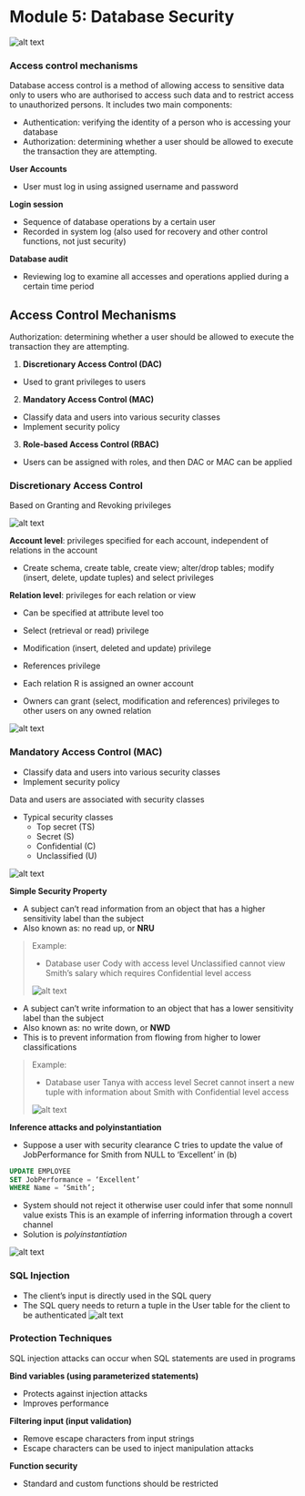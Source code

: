 # Module 5: Database Security

![alt text](assets\IMG111.PNG)

### Access control mechanisms
Database access control is a method of allowing access to sensitive data only to users who are authorised to access such data and to restrict access to unauthorized persons. It includes two main 
components:

- Authentication: verifying the identity of a person who is accessing 
your database
- Authorization: determining whether a user should be allowed to 
execute the transaction they are attempting.


**User Accounts**
- User must log in using assigned username and password

**Login session**
- Sequence of database operations by a certain user
- Recorded in system log (also used for recovery and other control functions, not just security)

**Database audit**
- Reviewing log to examine all accesses and operations applied during a certain time period

## Access Control Mechanisms

Authorization: determining whether a user should be allowed to execute the transaction they are attempting.

1. **Discretionary Access Control (DAC)**
  - Used to grant privileges to users
2. **Mandatory Access Control (MAC)**
  - Classify data and users into various security classes
  - Implement security policy
3. **Role-based Access Control (RBAC)**
  - Users can be assigned with roles, and then DAC or MAC can be applied


### Discretionary Access Control

Based on Granting and Revoking privileges

![alt text](assets\IMG112.PNG)

**Account level**: privileges specified for each account, independent of relations in the account
- Create schema, create table, create view; alter/drop tables; modify 
(insert, delete, update tuples) and select privileges

**Relation level**: 
privileges for each relation or view
- Can be specified at attribute level too
- Select (retrieval or read) privilege 
- Modification (insert, deleted and update) privilege 
- References privilege

- Each relation R is assigned an owner account
- Owners can grant (select, modification and references) privileges to other users on any owned relation

![alt text](assets\IMG113.PNG)

### Mandatory Access Control (MAC)
- Classify data and users into various security classes
- Implement security policy

Data and users are associated with security classes
- Typical security classes
  - Top secret (TS)
  - Secret (S)
  - Confidential (C)
  - Unclassified (U)

![alt text](assets\IMG114.PNG)


**Simple Security Property**
- A subject can’t read information from an object that has a higher sensitivity label than the subject 
- Also known as: no read up, or **NRU**

> Example:
> - Database user Cody with access level Unclassified cannot view Smith’s salary which requires Confidential level access
> 
> ![alt text](assets\IMG115.PNG)


- A subject can’t write information to an object that has a lower 
sensitivity label than the subject 
- Also known as: no write down, or **NWD**
- This is to prevent information from flowing from higher to lower 
classifications

> Example:
> - Database user Tanya with access level Secret cannot insert a new tuple with information about Smith with Confidential level access
>
> ![alt text](assets\IMG116.PNG)

**Inference attacks and polyinstantiation**
- Suppose a user with security clearance C tries to update the value of JobPerformance for Smith from NULL to ‘Excellent’ in (b)
```SQL
UPDATE EMPLOYEE
SET JobPerformance = ‘Excellent’
WHERE Name = ‘Smith’;
```

- System should not reject it otherwise user could infer  that some nonnull value exists
This is an example of inferring information through a covert channel
- Solution is *polyinstantiation*

![alt text](assets\IMG118.PNG)

### SQL Injection

- The client’s input is directly used in the SQL query
- The SQL query needs to return a tuple in the User table for the client to be authenticated
![alt text](assets\IMG117.PNG)

### Protection Techniques
SQL injection attacks can occur when SQL statements are used in programs

**Bind variables (using parameterized statements)**
- Protects against injection attacks
- Improves performance

**Filtering input (input validation)**
- Remove escape characters from input strings
- Escape characters can be used to inject manipulation attacks

**Function security**
- Standard and custom functions should be restricted
